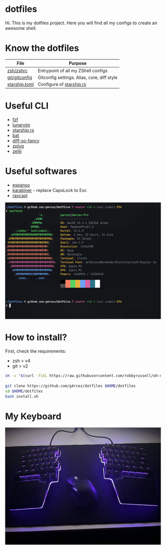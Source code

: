 # dotfiles

Hi. This is my dotfiles project. Here you will find all my configs to create an awesome shell.

# Know the dotfiles

| File                                                                          | Purpose                                         |
|-------------------------------------------------------------------------------|-------------------------------------------------|
| [zsh/zshrc](https://github.com/g4rcez/dotfiles/blob/master/zsh/zshrc)         | Entrypoint of all my ZShell configs             |
| [git/gitconfig](https://github.com/g4rcez/dotfiles/blob/master/git/gitconfig) | Gitconfig settings. Alias, core, diff style     |
| [starship.toml](https://github.com/g4rcez/dotfiles/blob/master/starship.toml) | Configure of [starship.rs](https://starship.rs) |

# Useful CLI

- [fzf](https://github.com/junegunn/fzf)
- [lunarvim](https://www.lunarvim.org/)
- [starship.rs](https://starship.rs)
- [bat](https://github.com/sharkdp/bat)
- [diff-so-fancy](https://github.com/so-fancy/diff-so-fancy)
- [zplug](https://github.com/zplug/zplug)
- [zellij](https://zellij.dev/)

# Useful softwares

- [espanso](https://espanso.org/)
- [karabiner](https://karabiner-elements.pqrs.org/index.html) - replace CapsLock to Esc
- [raycast](https://www.raycast.com/)

![my shell](./assets/shell.png)

# How to install?

First, check the requirements:

- zsh > v4
- git > v2

```bash
sh -c "$(curl -fsSL https://raw.githubusercontent.com/robbyrussell/oh-my-zsh/master/tools/install.sh)"

git clone https://github.com/g4rcez/dotfiles $HOME/dotfiles
cd $HOME/dotfiles
bash install.sh
```

# My Keyboard

![my keyboard](./assets/keyboard.jpg)
